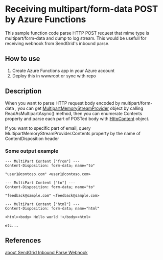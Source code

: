 # Receiving multipart/form-data POST by Azure Functions 

This sample function code parse HTTP POST request that mime type is multipart/form-data and dump to log stream. This would be usefull for receiving webhook from SendGrid's inbound parse.

## How to use

1. Create Azure Functions app in your Azure account
2. Deploy this in wwwroot or sync with repo

## Description

When you want to parse HTTP request body encoded by multipart/form-data , you can get [MultipartMemoryStreamProvider](https://msdn.microsoft.com/ja-jp/library/system.net.http.multipartmemorystreamprovider(v=vs.118).aspx) object by calling ReadAsMultipartAsync() method, then you can enumerate Contents property and parse each part of POSTed body with [HttpContent](https://msdn.microsoft.com/ja-jp/library/system.net.http.httpcontent(v=vs.118).aspx) object.


If you want to specific part of email, query MultipartMemoryStreamProvider.Contents property by the name of ContentDisposition header

### Some output example
```
--- MultiPart Content ["from"] ---
Content-Disposition: form-data; name="to"

"user1@contoso.com" <user1@contoso.com>

--- MultiPart Content ["to"] ---
Content-Disposition: form-data; name="to"

"feedback@sample.com" <feedback@sample.com>

--- MultiPart Content ["html"] ---
Content-Disposition: form-data; name="html"

<html><body> Hello world !</body><html>

etc...
```


## References

[about SendGrid Inbound Parse Webhook](https://sendgrid.com/docs/Classroom/Basics/Inbound_Parse_Webhook/setting_up_the_inbound_parse_webhook.html)